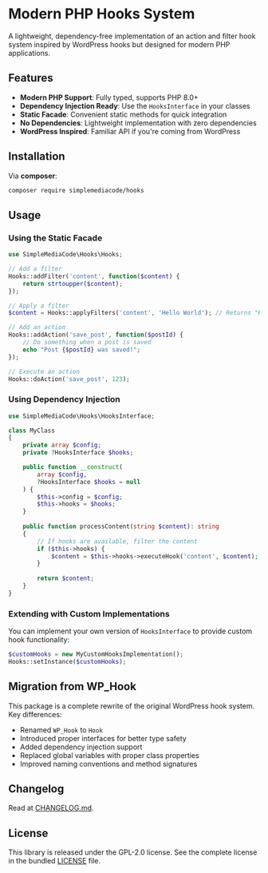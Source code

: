 # Modern PHP Hooks System

A lightweight, dependency-free implementation of an action and filter hook system inspired by WordPress hooks but designed for modern PHP applications.

## Features

- **Modern PHP Support**: Fully typed, supports PHP 8.0+
- **Dependency Injection Ready**: Use the `HooksInterface` in your classes
- **Static Facade**: Convenient static methods for quick integration
- **No Dependencies**: Lightweight implementation with zero dependencies
- **WordPress Inspired**: Familiar API if you're coming from WordPress

## Installation

Via **composer**:

```bash
composer require simplemediacode/hooks
```

## Usage

### Using the Static Facade

```php
use SimpleMediaCode\Hooks\Hooks;

// Add a filter
Hooks::addFilter('content', function($content) {
    return strtoupper($content);
});

// Apply a filter
$content = Hooks::applyFilters('content', 'Hello World'); // Returns "HELLO WORLD"

// Add an action
Hooks::addAction('save_post', function($postId) {
    // Do something when a post is saved
    echo "Post {$postId} was saved!";
});

// Execute an action
Hooks::doAction('save_post', 123);
```

### Using Dependency Injection

```php
use SimpleMediaCode\Hooks\HooksInterface;

class MyClass
{
    private array $config;
    private ?HooksInterface $hooks;

    public function __construct(
        array $config,
        ?HooksInterface $hooks = null
    ) {
        $this->config = $config;
        $this->hooks = $hooks;
    }
    
    public function processContent(string $content): string
    {
        // If hooks are available, filter the content
        if ($this->hooks) {
            $content = $this->hooks->executeHook('content', $content);
        }
        
        return $content;
    }
}
```

### Extending with Custom Implementations

You can implement your own version of `HooksInterface` to provide custom hook functionality:

```php
$customHooks = new MyCustomHooksImplementation();
Hooks::setInstance($customHooks);
```

## Migration from WP_Hook

This package is a complete rewrite of the original WordPress hook system. Key differences:

- Renamed `WP_Hook` to `Hook`
- Introduced proper interfaces for better type safety
- Added dependency injection support
- Replaced global variables with proper class properties
- Improved naming conventions and method signatures

## Changelog

Read at [CHANGELOG.md](./CHANGELOG.md).

## License
This library is released under the GPL-2.0 license. See the complete license in the bundled [LICENSE](./LICENSE) file.